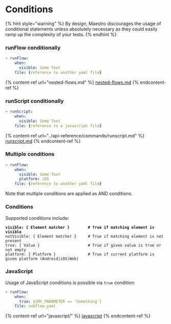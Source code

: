 # Conditions

{% hint style="warning" %}
By design, Maestro discourages the usage of conditional statements unless absolutely necessary as they could easily ramp up the complexity of your tests.
{% endhint %}

### runFlow conditionally

```yaml
- runFlow:
    when:
      visible: Some Text
    file: {reference to another yaml file}
```

{% content-ref url="nested-flows.md" %}
[nested-flows.md](nested-flows.md)
{% endcontent-ref %}

### runScript conditionally

```yaml
- runScript:
    when:
      visible: Some Text
    file: {reference to a javascript file}
```

{% content-ref url="../api-reference/commands/runscript.md" %}
[runscript.md](../api-reference/commands/runscript.md)
{% endcontent-ref %}

### Multiple conditions

```yaml
- runFlow:
    when:
      visible: Some Text
      platform: iOS
    file: {reference to another yaml file}
```
Note that multiple conditions are applied as AND conditions.

### Conditions

Supported conditions include:

<pre class="language-yaml"><code class="lang-yaml"><strong>visible: { Element matcher }        # True if matching element is visible
</strong>notVisible: { Element matcher }     # True if matching element is not present
true: { Value }                     # True if given value is true or not empty
platform: { Platform }              # True if current platform is given platform (Android|iOS|Web)
</code></pre>

### JavaScript

Usage of JavaScript conditions is possible via `true` condition:

```yaml
- runFlow:
    when:
      true: ${MY_PARAMETER == 'Something'}
    file: subflow.yaml
```

{% content-ref url="javascript/" %}
[javascript](javascript/)
{% endcontent-ref %}
